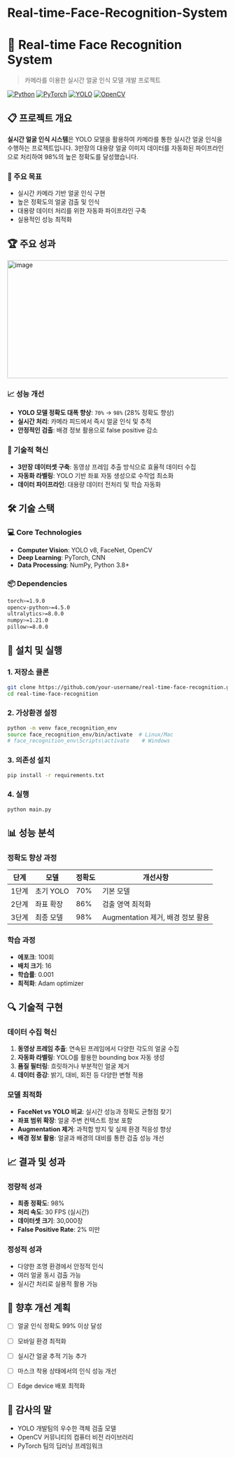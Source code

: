 # Real-time-Face-Recognition-System
# 🎯 Real-time Face Recognition System
> 카메라를 이용한 실시간 얼굴 인식 모델 개발 프로젝트

[![Python](https://img.shields.io/badge/Python-3.8+-blue.svg)](https://www.python.org/downloads/)
[![PyTorch](https://img.shields.io/badge/PyTorch-1.9+-red.svg)](https://pytorch.org/)
[![YOLO](https://img.shields.io/badge/YOLO-v8-yellow.svg)](https://github.com/ultralytics/ultralytics)
[![OpenCV](https://img.shields.io/badge/OpenCV-4.5+-green.svg)](https://opencv.org/)

## 📋 프로젝트 개요

**실시간 얼굴 인식 시스템**은 YOLO 모델을 활용하여 카메라를 통한 실시간 얼굴 인식을 수행하는 프로젝트입니다. 
3만장의 대용량 얼굴 이미지 데이터를 자동화된 파이프라인으로 처리하여 98%의 높은 정확도를 달성했습니다.

### 🎯 주요 목표
- 실시간 카메라 기반 얼굴 인식 구현
- 높은 정확도의 얼굴 검출 및 인식
- 대용량 데이터 처리를 위한 자동화 파이프라인 구축
- 실용적인 성능 최적화

## 🏆 주요 성과
<img width="772" height="269" alt="image" src="https://github.com/user-attachments/assets/85a1ed6d-77e1-437f-a8b1-2e17d2b0d10c" />


### 📈 성능 개선
- **YOLO 모델 정확도 대폭 향상**: `70%` → `98%` (28% 정확도 향상)
- **실시간 처리**: 카메라 피드에서 즉시 얼굴 인식 및 추적
- **안정적인 검출**: 배경 정보 활용으로 false positive 감소

### 🔧 기술적 혁신
- **3만장 데이터셋 구축**: 동영상 프레임 추출 방식으로 효율적 데이터 수집
- **자동화 라벨링**: YOLO 기반 좌표 자동 생성으로 수작업 최소화
- **데이터 파이프라인**: 대용량 데이터 전처리 및 학습 자동화

## 🛠 기술 스택

### 💻 Core Technologies
- **Computer Vision**: YOLO v8, FaceNet, OpenCV
- **Deep Learning**: PyTorch, CNN
- **Data Processing**: NumPy, Python 3.8+

### 📦 Dependencies
```bash
torch>=1.9.0
opencv-python>=4.5.0
ultralytics>=8.0.0
numpy>=1.21.0
pillow>=8.0.0
```

## 🚀 설치 및 실행

### 1. 저장소 클론
```bash
git clone https://github.com/your-username/real-time-face-recognition.git
cd real-time-face-recognition
```

### 2. 가상환경 설정
```bash
python -m venv face_recognition_env
source face_recognition_env/bin/activate  # Linux/Mac
# face_recognition_env\Scripts\activate    # Windows
```

### 3. 의존성 설치
```bash
pip install -r requirements.txt
```

### 4. 실행
```bash
python main.py
```

## 📊 성능 분석

### 정확도 향상 과정
| 단계 | 모델 | 정확도 | 개선사항 |
|------|------|--------|----------|
| 1단계 | 초기 YOLO | 70% | 기본 모델 |
| 2단계 | 좌표 확장 | 86% | 검출 영역 최적화 |
| 3단계 | 최종 모델 | 98% | Augmentation 제거, 배경 정보 활용 |

### 학습 과정
- **에포크**: 100회
- **배치 크기**: 16
- **학습률**: 0.001
- **최적화**: Adam optimizer

## 🔍 기술적 구현

### 데이터 수집 혁신
1. **동영상 프레임 추출**: 연속된 프레임에서 다양한 각도의 얼굴 수집
2. **자동화 라벨링**: YOLO를 활용한 bounding box 자동 생성
3. **품질 필터링**: 흐릿하거나 부분적인 얼굴 제거
4. **데이터 증강**: 밝기, 대비, 회전 등 다양한 변형 적용

### 모델 최적화
- **FaceNet vs YOLO 비교**: 실시간 성능과 정확도 균형점 찾기
- **좌표 범위 확장**: 얼굴 주변 컨텍스트 정보 포함
- **Augmentation 제거**: 과적합 방지 및 실제 환경 적응성 향상
- **배경 정보 활용**: 얼굴과 배경의 대비를 통한 검출 성능 개선


## 📈 결과 및 성과

### 정량적 성과
- **최종 정확도**: 98%
- **처리 속도**: 30 FPS (실시간)
- **데이터셋 크기**: 30,000장
- **False Positive Rate**: 2% 미만

### 정성적 성과
- 다양한 조명 환경에서 안정적 인식
- 여러 얼굴 동시 검출 가능
- 실시간 처리로 실용적 활용 가능

## 🔮 향후 개선 계획

- [ ] 얼굴 인식 정확도 99% 이상 달성
- [ ] 모바일 환경 최적화
- [ ] 실시간 얼굴 추적 기능 추가
- [ ] 마스크 착용 상태에서의 인식 성능 개선
- [ ] Edge device 배포 최적화


## 🙏 감사의 말

- YOLO 개발팀의 우수한 객체 검출 모델
- OpenCV 커뮤니티의 컴퓨터 비전 라이브러리
- PyTorch 팀의 딥러닝 프레임워크

